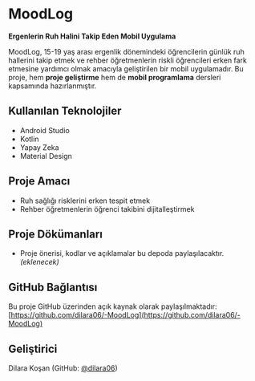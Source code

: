 # MoodLog

**Ergenlerin Ruh Halini Takip Eden Mobil Uygulama**

MoodLog, 15-19 yaş arası ergenlik dönemindeki öğrencilerin günlük ruh hallerini takip etmek ve rehber öğretmenlerin riskli öğrencileri erken fark etmesine yardımcı olmak amacıyla geliştirilen bir mobil uygulamadır. Bu proje, hem **proje geliştirme** hem de **mobil programlama** dersleri kapsamında hazırlanmıştır.

## Kullanılan Teknolojiler
- Android Studio
- Kotlin
- Yapay Zeka
- Material Design

## Proje Amacı
- Ruh sağlığı risklerini erken tespit etmek  
- Rehber öğretmenlerin öğrenci takibini dijitalleştirmek   

## Proje Dökümanları
- Proje önerisi, kodlar ve açıklamalar bu depoda paylaşılacaktır._(eklenecek)_

## GitHub Bağlantısı
Bu proje GitHub üzerinden açık kaynak olarak paylaşılmaktadır:  
[https://github.com/dilara06/-MoodLog](https://github.com/dilara06/-MoodLog)

## Geliştirici
Dilara Koşan (GitHub: [@dilara06](https://github.com/dilara06))
